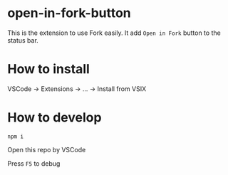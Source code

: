 # open-in-fork-button

This is the extension to use Fork easily.
It add `Open in Fork` button to the status bar.

# How to install

VSCode -> Extensions -> ... -> Install from VSIX

# How to develop

```shell
npm i
```

Open this repo by VSCode

Press `F5` to debug

